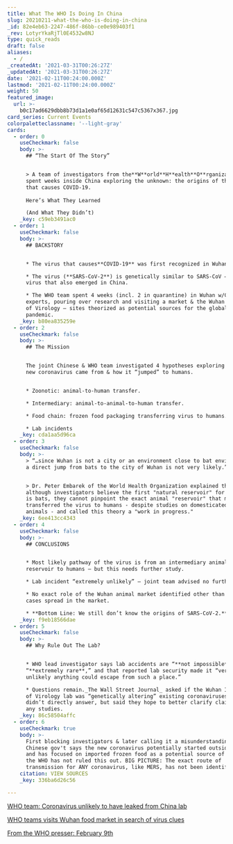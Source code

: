 ```yaml
---
title: What The WHO Is Doing In China
slug: 20210211-what-the-who-is-doing-in-china
_id: 82e4eb63-2247-486f-86bb-ce0e989403f1
_rev: LotyrYkaRjTl0E4532w8NJ
type: quick_reads
draft: false
aliases:
  - /
_createdAt: '2021-03-31T00:26:27Z'
_updatedAt: '2021-03-31T00:26:27Z'
date: '2021-02-11T00:24:00.000Z'
lastmod: '2021-02-11T00:24:00.000Z'
weight: 50
featured_image:
  url: >-
    b0c17ad6629dbb8b73d1a1e0af65d12631c547c5367x367.jpg
card_series: Current Events
colorpaletteclassname: '--light-gray'
cards:
  - order: 0
    useCheckmark: false
    body: >-
      ## “The Start Of The Story”


      > A team of investigators from the**W**orld**H**ealth**O**rganization
      spent weeks inside China exploring the unknown: the origins of the virus
      that causes COVID-19.  
        
      Here’s What They Learned  

      (And What They Didn’t)
    _key: c59eb3491ac0
  - order: 1
    useCheckmark: false
    body: >-
      ## BACKSTORY


      * The virus that causes**COVID-19** was first recognized in Wuhan, China.

      * The virus (**SARS-CoV-2**) is genetically similar to SARS-CoV – a deadly
      virus that also emerged in China.

      * The WHO team spent 4 weeks (incl. 2 in quarantine) in Wuhan w/Chinese
      experts, pouring over research and visiting a market & the Wuhan Institute
      of Virology – sites theorized as potential sources for the global
      pandemic.
    _key: b80ea835259e
  - order: 2
    useCheckmark: false
    body: >-
      ## The Mission


      The joint Chinese & WHO team investigated 4 hypotheses exploring where the
      new coronavirus came from & how it “jumped” to humans.


      * Zoonotic: animal-to-human transfer.

      * Intermediary: animal-to-animal-to-human transfer.

      * Food chain: frozen food packaging transferring virus to humans.

      * Lab incidents
    _key: cda1aa5d96ca
  - order: 3
    useCheckmark: false
    body: >-
      > “…since Wuhan is not a city or an environment close to bat environments,
      a direct jump from bats to the city of Wuhan is not very likely.”


      > Dr. Peter Embarek of the World Health Organization explained that
      although investigators believe the first "natural reservoir" for COVID-19
      is bats, they cannot pinpoint the exact animal "reservoir" that may have
      transferred the virus to humans - despite studies on domesticated and wild
      animals - and called this theory a "work in progress."
    _key: 6ee413cc4343
  - order: 4
    useCheckmark: false
    body: >-
      ## CONCLUSIONS


      * Most likely pathway of the virus is from an intermediary animal
      reservoir to humans – but this needs further study.

      * Lab incident “extremely unlikely” – joint team advised no further study.

      * No exact role of the Wuhan animal market identified other than early
      cases spread in the market.

      * **Bottom Line: We still don’t know the origins of SARS-CoV-2.**
    _key: f9eb18566dae
  - order: 5
    useCheckmark: false
    body: >-
      ## Why Rule Out The Lab?


      * WHO lead investigator says lab accidents are “**not impossible**” but
      “**extremely rare**,” and that reported lab security made it “very
      unlikely anything could escape from such a place.”

      * Questions remain._The Wall Street Journal_ asked if the Wuhan Institute
      of Virology lab was “genetically altering” existing coronaviruses. WHO
      didn’t directly answer, but said they hope to better clarify claims around
      any studies.
    _key: 86c58504affc
  - order: 6
    useCheckmark: true
    body: >-
      First blocking investigators & later calling it a misunderstanding, the
      Chinese gov't says the new coronavirus potentially started outside China
      and has focused on imported frozen food as a potential source of spread;
      the WHO has not ruled this out. BIG PICTURE: The exact route of
      transmission for ANY coronavirus, like MERS, has not been identified.
    citation: VIEW SOURCES
    _key: 336ba6d26c56

---
```

[WHO team: Coronavirus unlikely to have leaked from China lab](https://www.cbs17.com/news/who-says-coronavirus-unlikely-to-have-leaked-from-china-lab/)

[WHO teams visits Wuhan food market in search of virus clues](https://apnews.com/article/pandemics-virology-coronavirus-pandemic-wuhan-china-3550eea48910db04933e5c95353171bb)

[From the WHO presser: February 9th](https://www.who.int/multi-media/details/who-media-briefing-from-wuhan-on-covid-19-mission---9-february-2021#)